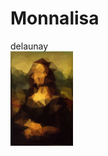 # Monnalisa

delaunay<br>
<img src="https://github.com/nooooon/Monnalisa/blob/master/delaunay/screenshot.png" width="100">

